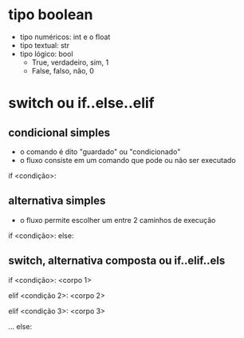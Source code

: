 # tipo boolean

- tipo numéricos: int e o float
- tipo textual: str
- tipo lógico: bool
  - True, verdadeiro, sim, 1
  - False, falso, não, 0

# switch ou if..else..elif


## condicional simples

- o comando é dito "guardado" ou "condicionado"
- o fluxo consiste em um comando que pode ou não ser executado

if <condição>:
    <corpo then>


## alternativa simples

- o fluxo permite escolher um entre 2 caminhos de execução

if <condição>:
    <corpo then>
else:
    <corpo else>


## switch, alternativa composta ou if..elif..els


if <condição>:
    <corpo 1>

elif <condição 2>:
    <corpo 2>

elif <condição 3>:
    <corpo 3>

...
else:
    <corpo else>

